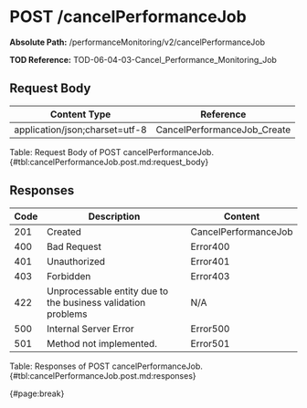 <!--
    ATTENTION: This file was generated via gradle!
               Do NOT manually edit this file! Any such changes will be overwritten!
-->

# POST /cancelPerformanceJob

**Absolute Path:** /performanceMonitoring/v2/cancelPerformanceJob

**TOD Reference:** TOD-06-04-03-Cancel_Performance_Monitoring_Job


## Request Body

| Content Type | Reference |
|--------------|-----------|
| application/json;charset=utf-8 | CancelPerformanceJob_Create |

Table: Request Body of POST cancelPerformanceJob. {#tbl:cancelPerformanceJob.post.md:request_body}

## Responses

| Code | Description | Content |
|------|-------------|---------|
| 201 | Created | CancelPerformanceJob |
| 400 | Bad Request | Error400 |
| 401 | Unauthorized | Error401 |
| 403 | Forbidden | Error403 |
| 422 | Unprocessable entity due to the business validation problems | N/A |
| 500 | Internal Server Error | Error500 |
| 501 | Method not implemented. | Error501 |

Table: Responses of POST cancelPerformanceJob. {#tbl:cancelPerformanceJob.post.md:responses}

{#page:break}
